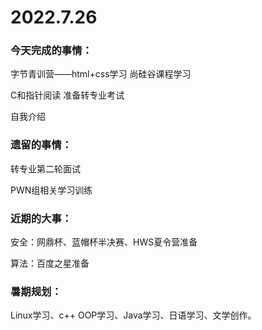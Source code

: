 # 2022.7.26

### 今天完成的事情：

字节青训营——html+css学习 尚硅谷课程学习

C和指针阅读 准备转专业考试

自我介绍

### 遗留的事情：

转专业第二轮面试

PWN组相关学习训练

### 近期的大事：

安全：网鼎杯、蓝帽杯半决赛、HWS夏令营准备

算法：百度之星准备

### 暑期规划：

Linux学习、c++ OOP学习、Java学习、日语学习、文学创作。

